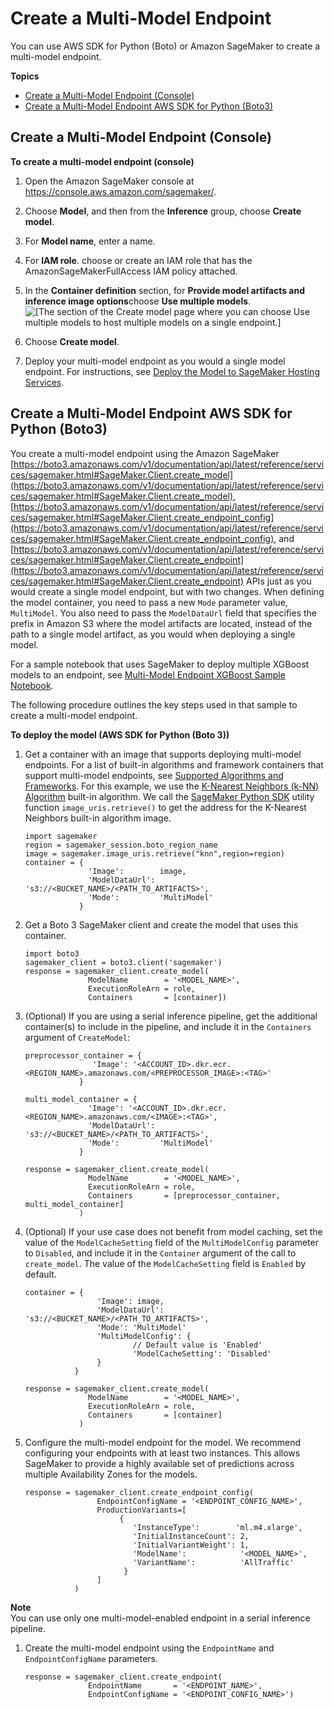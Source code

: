 # Create a Multi\-Model Endpoint<a name="create-multi-model-endpoint"></a>

You can use AWS SDK for Python \(Boto\) or Amazon SageMaker to create a multi\-model endpoint\.

**Topics**
+ [Create a Multi\-Model Endpoint \(Console\)](#create-multi-model-endpoint-console)
+ [Create a Multi\-Model Endpoint AWS SDK for Python \(Boto3\)](#create-multi-model-endpoint-sdk)

## Create a Multi\-Model Endpoint \(Console\)<a name="create-multi-model-endpoint-console"></a>



**To create a multi\-model endpoint \(console\)**

1. Open the Amazon SageMaker console at [https://console\.aws\.amazon\.com/sagemaker/](https://console.aws.amazon.com/sagemaker/)\.

1. Choose **Model**, and then from the **Inference** group, choose **Create model**\. 

1. For **Model name**, enter a name\.

1. For **IAM role**\. choose or create an IAM role that has the AmazonSageMakerFullAccess IAM policy attached\. 

1.  In the **Container definition** section, for **Provide model artifacts and inference image options**choose **Use multiple models**\.  
![\[The section of the Create model page where you can choose Use multiple models to host multiple models on a single endpoint.\]](http://docs.aws.amazon.com/sagemaker/latest/dg/images/mme-create-model-ux-2.PNG)

1. Choose **Create model**\.

1. Deploy your multi\-model endpoint as you would a single model endpoint\. For instructions, see [Deploy the Model to SageMaker Hosting Services](ex1-model-deployment.md#ex1-deploy-model)\.

## Create a Multi\-Model Endpoint AWS SDK for Python \(Boto3\)<a name="create-multi-model-endpoint-sdk"></a>

You create a multi\-model endpoint using the Amazon SageMaker [https://boto3.amazonaws.com/v1/documentation/api/latest/reference/services/sagemaker.html#SageMaker.Client.create_model](https://boto3.amazonaws.com/v1/documentation/api/latest/reference/services/sagemaker.html#SageMaker.Client.create_model), [https://boto3.amazonaws.com/v1/documentation/api/latest/reference/services/sagemaker.html#SageMaker.Client.create_endpoint_config](https://boto3.amazonaws.com/v1/documentation/api/latest/reference/services/sagemaker.html#SageMaker.Client.create_endpoint_config), and [https://boto3.amazonaws.com/v1/documentation/api/latest/reference/services/sagemaker.html#SageMaker.Client.create_endpoint](https://boto3.amazonaws.com/v1/documentation/api/latest/reference/services/sagemaker.html#SageMaker.Client.create_endpoint) APIs just as you would create a single model endpoint, but with two changes\. When defining the model container, you need to pass a new `Mode` parameter value, `MultiModel`\. You also need to pass the `ModelDataUrl` field that specifies the prefix in Amazon S3 where the model artifacts are located, instead of the path to a single model artifact, as you would when deploying a single model\.

For a sample notebook that uses SageMaker to deploy multiple XGBoost models to an endpoint, see [Multi\-Model Endpoint XGBoost Sample Notebook](https://sagemaker-examples.readthedocs.io/en/latest/advanced_functionality/multi_model_xgboost_home_value/xgboost_multi_model_endpoint_home_value.html)\. 

The following procedure outlines the key steps used in that sample to create a multi\-model endpoint\.

**To deploy the model \(AWS SDK for Python \(Boto 3\)\)**

1. Get a container with an image that supports deploying multi\-model endpoints\. For a list of built\-in algorithms and framework containers that support multi\-model endpoints, see [Supported Algorithms and Frameworks](multi-model-endpoints.md#multi-model-support)\. For this example, we use the [K\-Nearest Neighbors \(k\-NN\) Algorithm](k-nearest-neighbors.md) built\-in algorithm\. We call the [SageMaker Python SDK](https://sagemaker.readthedocs.io/en/stable/v2.html) utility function `image_uris.retrieve()` to get the address for the K\-Nearest Neighbors built\-in algorithm image\.

   ```
   import sagemaker
   region = sagemaker_session.boto_region_name
   image = sagemaker.image_uris.retrieve("knn",region=region)
   container = { 
                 'Image':        image,
                 'ModelDataUrl': 's3://<BUCKET_NAME>/<PATH_TO_ARTIFACTS>',
                 'Mode':         'MultiModel'
               }
   ```

1. Get a Boto 3 SageMaker client and create the model that uses this container\.

   ```
   import boto3
   sagemaker_client = boto3.client('sagemaker')
   response = sagemaker_client.create_model(
                 ModelName        = '<MODEL_NAME>',
                 ExecutionRoleArn = role,
                 Containers       = [container])
   ```

1. \(Optional\) If you are using a serial inference pipeline, get the additional container\(s\) to include in the pipeline, and include it in the `Containers` argument of `CreateModel`:

   ```
   preprocessor_container = { 
                  'Image': '<ACCOUNT_ID>.dkr.ecr.<REGION_NAME>.amazonaws.com/<PREPROCESSOR_IMAGE>:<TAG>'
               }
   
   multi_model_container = { 
                 'Image': '<ACCOUNT_ID>.dkr.ecr.<REGION_NAME>.amazonaws.com/<IMAGE>:<TAG>',
                 'ModelDataUrl': 's3://<BUCKET_NAME>/<PATH_TO_ARTIFACTS>',
                 'Mode':         'MultiModel'
               }
   
   response = sagemaker_client.create_model(
                 ModelName        = '<MODEL_NAME>',
                 ExecutionRoleArn = role,
                 Containers       = [preprocessor_container, multi_model_container]
               )
   ```

1. \(Optional\) If your use case does not benefit from model caching, set the value of the `ModelCacheSetting` field of the `MultiModelConfig` parameter to `Disabled`, and include it in the `Container` argument of the call to `create_model`\. The value of the `ModelCacheSetting` field is `Enabled` by default\.

   ```
   container = { 
                   'Image': image, 
                   'ModelDataUrl': 's3://<BUCKET_NAME>/<PATH_TO_ARTIFACTS>',
                   'Mode': 'MultiModel' 
                   'MultiModelConfig': {
                           // Default value is 'Enabled'
                           'ModelCacheSetting': 'Disabled'
                   }
              }
   
   response = sagemaker_client.create_model(
                 ModelName        = '<MODEL_NAME>',
                 ExecutionRoleArn = role,
                 Containers       = [container]
               )
   ```

1. Configure the multi\-model endpoint for the model\. We recommend configuring your endpoints with at least two instances\. This allows SageMaker to provide a highly available set of predictions across multiple Availability Zones for the models\.

   ```
   response = sagemaker_client.create_endpoint_config(
                   EndpointConfigName = '<ENDPOINT_CONFIG_NAME>',
                   ProductionVariants=[
                        {
                           'InstanceType':        'ml.m4.xlarge',
                           'InitialInstanceCount': 2,
                           'InitialVariantWeight': 1,
                           'ModelName':            '<MODEL_NAME>',
                           'VariantName':          'AllTraffic'
                         }
                   ]
              )
   ```
**Note**  
You can use only one multi\-model\-enabled endpoint in a serial inference pipeline\.

1. Create the multi\-model endpoint using the `EndpointName` and `EndpointConfigName` parameters\.

   ```
   response = sagemaker_client.create_endpoint(
                 EndpointName       = '<ENDPOINT_NAME>',
                 EndpointConfigName = '<ENDPOINT_CONFIG_NAME>')
   ```